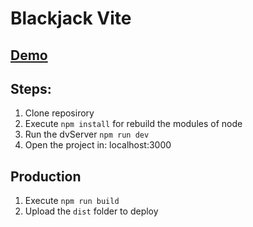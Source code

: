 # Blackjack Vite

## <a href="https://timely-palmier-bdfc37.netlify.app/" target="_blank">Demo</a>

## Steps:

1. Clone reposirory
2. Execute ```npm install``` for rebuild the modules of node
3. Run the dvServer ```npm run dev```
4. Open the project in: localhost:3000

## Production

1. Execute ```npm run build```
2. Upload the ```dist``` folder to deploy

